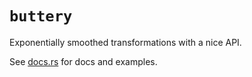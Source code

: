# `buttery`
Exponentially smoothed transformations with a nice API.

See [docs.rs](https://docs.rs/buttery/latest/buttery/) for docs and examples. 
